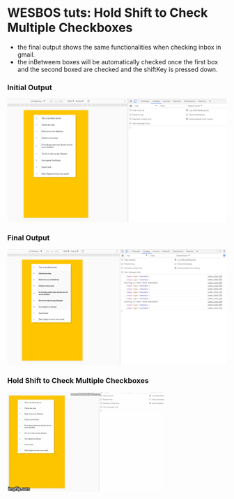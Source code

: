 # WESBOS tuts: Hold Shift to Check Multiple Checkboxes

* the final output shows the same functionalities when checking inbox in gmail.
* the inBetweem boxes will be automatically checked once the first box and the second boxed are checked and the shiftKey is pressed down.

### Initial Output
![alt-text](images/initial.png)


### Final Output
![alt-text](images/final.png)


### Hold Shift to Check Multiple Checkboxes
![alt-text](images/check.gif)